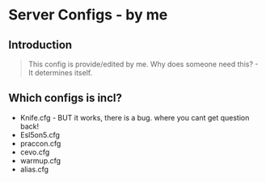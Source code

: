 # Server Configs - by me

## Introduction

> This config is provide/edited by me. Why does someone need this? - It determines itself.

## Which configs is incl?

+ Knife.cfg - BUT it works, there is a bug. where you cant get question back!
+ Esl5on5.cfg
+ praccon.cfg
+ cevo.cfg
+ warmup.cfg
+ alias.cfg
